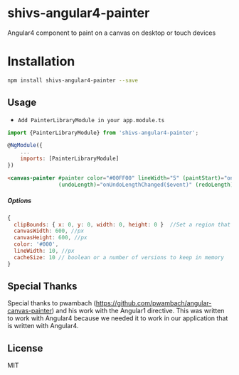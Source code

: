 shivs-angular4-painter
======================

Angular4 component to paint on a canvas on desktop or touch devices

# Installation
```bash
npm install shivs-angular4-painter --save 
```

## Usage
* `Add PainterLibraryModule in your app.module.ts`
```javascript
import {PainterLibraryModule} from 'shivs-angular4-painter';

@NgModule({
    ...
    imports: [PainterLibraryModule]
})
```
```html
<canvas-painter #painter color="#00FF00" lineWidth="5" (paintStart)="onPaintStart()" (paintEnd)="onPaintEnd()"
                (undoLength)="onUndoLengthChanged($event)" (redoLength)="onRedoLengthChanged($event)"></canvas-painter>
```

##### Options

```javascript
{
  clipBounds: { x: 0, y: 0, width: 0, height: 0 }  //Set a region that can be drawn on
  canvasWidth: 600, //px
  canvasHeight: 600, //px
  color: '#000',
  lineWidth: 10, //px
  cacheSize: 10 // boolean or a number of versions to keep in memory
}
```

## Special Thanks
Special thanks to pwambach (https://github.com/pwambach/angular-canvas-painter) and his work with the Angular1 directive. This was written to work with Angular4 because we needed it to work in our application that is written with Angular4. 


## License
MIT
